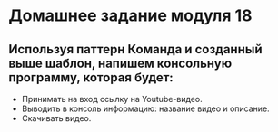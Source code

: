 # Домашнее задание модуля 18

## Используя паттерн Команда и созданный выше шаблон, напишем консольную программу, которая будет:
* Принимать на вход ссылку на Youtube-видео. 
* Выводить в консоль информацию: название видео и описание.
* Скачивать видео.

